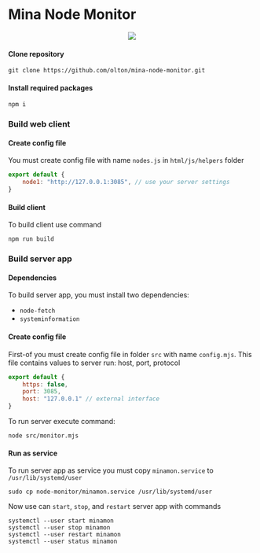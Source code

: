 # Mina Node Monitor

<p align="center">
    <img src="https://metroui.org.ua/res/node-monitor.jpg">
</p>

#### Clone repository
```shell
git clone https://github.com/olton/mina-node-monitor.git
```

#### Install required packages
```shell
npm i
```

### Build web client
#### Create config file
You must create config file with name `nodes.js` in `html/js/helpers` folder
```javascript
export default {
    node1: "http://127.0.0.1:3085", // use your server settings 
}
```
#### Build client
To build client use command
```shell
npm run build
```

### Build server app
#### Dependencies
To build server app, you must install two dependencies:
+ `node-fetch`
+ `systeminformation`

#### Create config file
First-of you must create config file in folder `src` with name `config.mjs`. This file contains values to server run: host, port, protocol
```javascript
export default {
    https: false,
    port: 3085,
    host: "127.0.0.1" // external interface
}
```
To run server execute command:
```shell
node src/monitor.mjs
```

#### Run as service
To run server app as service you must copy `minamon.service` to `/usr/lib/systemd/user`
```shell
sudo cp node-monitor/minamon.service /usr/lib/systemd/user
```
Now use can `start`, `stop`, and `restart` server app with commands
```shell
systemctl --user start minamon
systemctl --user stop minamon
systemctl --user restart minamon
systemctl --user status minamon
```